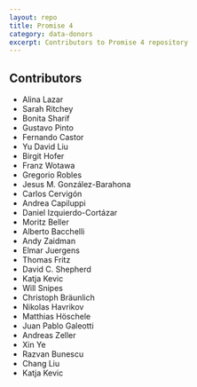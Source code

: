 ```yaml
---
layout: repo
title: Promise 4
category: data-donors
excerpt: Contributors to Promise 4 repository
---
```


## Contributors

 * Alina Lazar
 * Sarah Ritchey
 * Bonita Sharif
 * Gustavo Pinto
 * Fernando Castor
 * Yu David Liu
 * Birgit Hofer
 * Franz Wotawa
 * Gregorio Robles
 * Jesus M. González-Barahona
 * Carlos Cervigón
 * Andrea Capiluppi
 * Daniel Izquierdo-Cortázar
 * Moritz Beller 
 * Alberto Bacchelli
 * Andy Zaidman 
 * Elmar Juergens 
 * Thomas Fritz
 * David C. Shepherd
 * Katja Kevic
 * Will Snipes
 * Christoph Bräunlich
 * Nikolas Havrikov
 * Matthias Höschele
 * Juan Pablo Galeotti
 * Andreas Zeller
 * Xin Ye
 * Razvan Bunescu
 * Chang Liu
 * Katja Kevic
